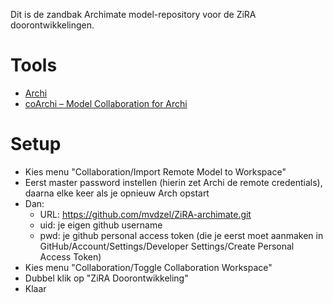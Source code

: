 Dit is de zandbak Archimate model-repository voor de ZiRA doorontwikkelingen.

# Tools
* [Archi](https://www.archimatetool.com/download/)
* [coArchi – Model Collaboration for Archi](https://github.com/archimatetool/archi-modelrepository-plugin/wiki)

# Setup
* Kies menu "Collaboration/Import Remote Model to Workspace"
* Eerst master password instellen (hierin zet Archi de remote credentials), daarna elke keer als je opnieuw Arch opstart
* Dan:
  * URL: https://github.com/mvdzel/ZiRA-archimate.git
  * uid: je eigen github username
  * pwd: je github personal access token (die je eerst moet aanmaken in GitHub/Account/Settings/Developer Settings/Create Personal Access Token)
* Kies menu "Collaboration/Toggle Collaboration Workspace"
* Dubbel klik op "ZiRA Doorontwikkeling"
* Klaar
